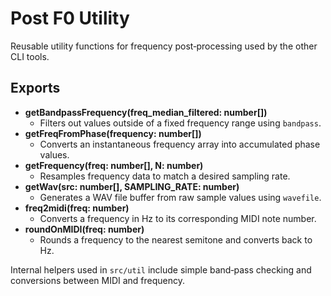 # Post F0 Utility

Reusable utility functions for frequency post‑processing used by the other CLI tools.

## Exports

- **getBandpassFrequency(freq_median_filtered: number[])**
  - Filters out values outside of a fixed frequency range using `bandpass`.
- **getFreqFromPhase(frequency: number[])**
  - Converts an instantaneous frequency array into accumulated phase values.
- **getFrequency(freq: number[], N: number)**
  - Resamples frequency data to match a desired sampling rate.
- **getWav(src: number[], SAMPLING_RATE: number)**
  - Generates a WAV file buffer from raw sample values using `wavefile`.
- **freq2midi(freq: number)**
  - Converts a frequency in Hz to its corresponding MIDI note number.
- **roundOnMIDI(freq: number)**
  - Rounds a frequency to the nearest semitone and converts back to Hz.

Internal helpers used in `src/util` include simple band‑pass checking and conversions between MIDI and frequency.
